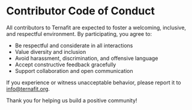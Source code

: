 # Contributor Code of Conduct

All contributors to Ternafit are expected to foster a welcoming, inclusive, and respectful environment. By participating, you agree to:

- Be respectful and considerate in all interactions
- Value diversity and inclusion
- Avoid harassment, discrimination, and offensive language
- Accept constructive feedback gracefully
- Support collaboration and open communication

If you experience or witness unacceptable behavior, please report it to info@ternafit.org.

Thank you for helping us build a positive community!